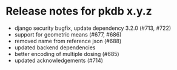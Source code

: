 # Release notes for pkdb x.y.z

- django security bugfix, update dependency 3.2.0 (#713, #722)
- support for geometric means (#677, #686)
- removed name from reference json (#688)  
- updated backend dependencies
- better encoding of multiple dosing (#685)  
- updated acknowledgements (#714)



